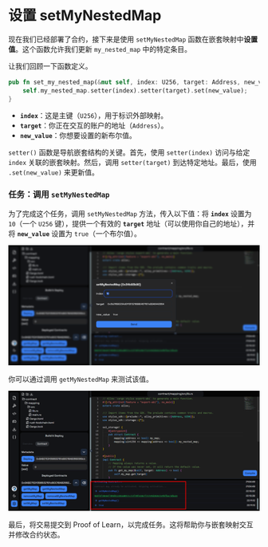 # 设置 setMyNestedMap

现在我们已经部署了合约，接下来是使用 `setMyNestedMap` 函数在嵌套映射中**设置值**。这个函数允许我们更新 `my_nested_map` 中的特定条目。

让我们回顾一下函数定义。

```rust
pub fn set_my_nested_map(&mut self, index: U256, target: Address, new_value: bool) {
    self.my_nested_map.setter(index).setter(target).set(new_value);
}
```

- **`index`**：这是主键（`U256`），用于标识外部映射。
- **`target`**：你正在交互的账户的地址（`Address`）。
- **`new_value`**：你想要设置的新布尔值。

`setter()` 函数是导航嵌套结构的关键。首先，使用 `setter(index)` 访问与给定 `index` 关联的嵌套映射。然后，调用 `setter(target)` 到达特定地址。最后，使用 `.set(new_value)` 来更新值。

### 任务：调用 `setMyNestedMap`

为了完成这个任务，调用 `setMyNestedMap` 方法，传入以下值：将 **`index`** 设置为 `10`（一个 `U256` 键），提供一个有效的 **`target`** 地址（可以使用你自己的地址），并将 **`new_value`** 设置为 `true`（一个布尔值）。

![](https://raw.githubusercontent.com/POLearn/stylish-course-to-stylus/refs/heads/master/content/assets/images/mapping_set.png)  

你可以通过调用 `getMyNestedMap` 来测试该值。

![](https://raw.githubusercontent.com/POLearn/stylish-course-to-stylus/refs/heads/master/content/assets/images/mapping_value.png)

最后，将交易提交到 Proof of Learn，以完成任务。这将帮助你与嵌套映射交互并修改合约状态。